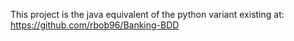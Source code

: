 This project is the java equivalent of the python variant existing at: https://github.com/rbob96/Banking-BDD
